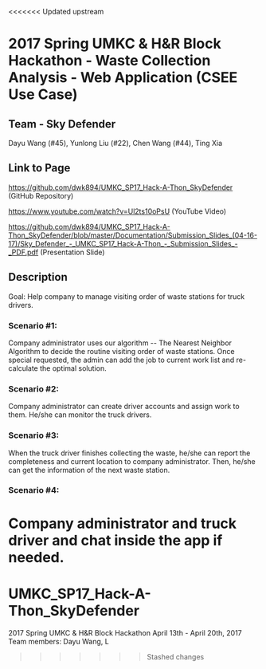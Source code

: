 <<<<<<< Updated upstream
# 2017 Spring UMKC & H&R Block Hackathon - Waste Collection Analysis - Web Application (CSEE Use Case)

## Team - Sky Defender
Dayu Wang (#45), Yunlong Liu (#22), Chen Wang (#44), Ting Xia 

## Link to Page
https://github.com/dwk894/UMKC_SP17_Hack-A-Thon_SkyDefender (GitHub Repository)

https://www.youtube.com/watch?v=Ul2ts10oPsU (YouTube Video)

https://github.com/dwk894/UMKC_SP17_Hack-A-Thon_SkyDefender/blob/master/Documentation/Submission_Slides_(04-16-17)/Sky_Defender_-_UMKC_SP17_Hack-A-Thon_-_Submission_Slides_-_PDF.pdf (Presentation Slide)

## Description
Goal: Help company to manage visiting order of waste stations for truck drivers.

### Scenario #1: 
Company administrator uses our algorithm -- The Nearest Neighbor Algorithm to decide the routine visiting order of waste stations. Once special requested, the admin can add the job to current work list and re-calculate the optimal solution.

### Scenario #2: 
Company administrator can create driver accounts and assign work to them. He/she can monitor the truck drivers.

### Scenario #3:
When the truck driver finishes collecting the waste, he/she can report the completeness and current location to company administrator. Then, he/she can get the information of the next waste station.

### Scenario #4: 
Company administrator and truck driver and chat inside the app if needed.
=======
# UMKC_SP17_Hack-A-Thon_SkyDefender

2017 Spring UMKC & H&R Block Hackathon							April 13th - April 20th, 2017									
Team members: Dayu Wang, L
>>>>>>> Stashed changes
